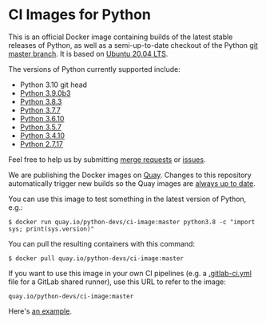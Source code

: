 # CI Images for Python

This is an official Docker image containing builds of the latest stable
releases of Python, as well as a semi-up-to-date checkout of the Python
[git master branch](https://github.com/python/cpython).  It is based on
[Ubuntu 20.04 LTS](http://releases.ubuntu.com/20.04/).

The versions of Python currently supported include:

* Python 3.10 git head
* [Python 3.9.0b3](https://www.python.org/downloads/release/python-390b3/)
* [Python 3.8.3](https://www.python.org/downloads/release/python-383/)
* [Python 3.7.7](https://www.python.org/downloads/release/python-377/)
* [Python 3.6.10](https://www.python.org/downloads/release/python-3610/)
* [Python 3.5.7](https://www.python.org/downloads/release/python-357/)
* [Python 3.4.10](https://www.python.org/downloads/release/python-3410/)
* [Python 2.7.17](https://www.python.org/downloads/release/python-2717/)

Feel free to help us by submitting [merge
requests](https://gitlab.com/python-devs/ci-images/merge_requests) or
[issues](https://gitlab.com/python-devs/ci-images/issues).

We are publishing the Docker images on [Quay](https://quay.io). Changes to
this repository automatically trigger new builds so the Quay images are [always
up to date](https://quay.io/repository/python-devs/ci-image?tab=info).

You can use this image to test something in the latest version of Python,
e.g.:

```
$ docker run quay.io/python-devs/ci-image:master python3.8 -c "import sys; print(sys.version)"
```

You can pull the resulting containers with this command:

```
$ docker pull quay.io/python-devs/ci-image:master
```

If you want to use this image in your own CI pipelines (e.g. a
[.gitlab-ci.yml](https://gitlab.com/help/ci/yaml/README.md) file for a GitLab
shared runner), use this URL to refer to the image:

```
quay.io/python-devs/ci-image:master
```

Here's [an example](https://gitlab.com/python-devs/importlib_resources/blob/master/.gitlab-ci.yml).
